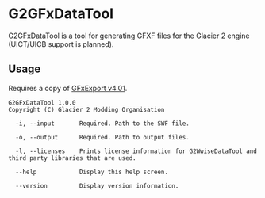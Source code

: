 # G2GFxDataTool
G2GFxDataTool is a tool for generating GFXF files for the Glacier 2 engine (UICT/UICB support is planned).

## Usage
Requires a copy of [GFxExport v4.01](https://files.hitmods.com/gfxexport-4.01-4.5.30.zip).

```
G2GFxDataTool 1.0.0
Copyright (C) Glacier 2 Modding Organisation

  -i, --input       Required. Path to the SWF file.

  -o, --output      Required. Path to output files.

  -l, --licenses    Prints license information for G2WwiseDataTool and third party libraries that are used.

  --help            Display this help screen.

  --version         Display version information.
```
